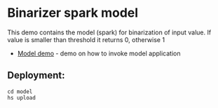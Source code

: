 # Binarizer spark model 

This demo contains the model (spark) for binarization of input value. If value is smaller than threshold it returns 0, otherwise 1


- [Model demo](demo/binarizer_demo.ipynb) - demo on how to invoke model application

## Deployment:

```commandline
cd model
hs upload
```
